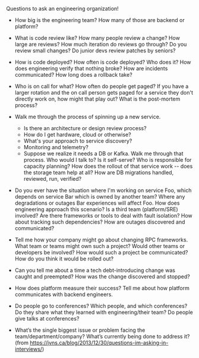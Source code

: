 Questions to ask an engineering organization!

* How big is the engineering team? How many of those are backend or platform?

* What is code review like? How many people review a change? How large are reviews? How much iteration do reviews go through? Do you review small changes? Do junior devs review patches by seniors?

* How is code deployed? How often is code deployed? Who does it? How does engineering verify that nothing broke? How are incidents communicated? How long does a rollback take?

* Who is on call for what? How often do people get paged? If you have a larger rotation and the on call person gets paged for a service they don't directly work on, how might that play out? What is the post-mortem process?

* Walk me through the process of spinning up a new service.
  * Is there an architecture or design review process?
  * How do I get hardware, cloud or otherwise?
  * What's your approach to service discovery?
  * Monitoring and telemetry?
  * Suppose we realize it needs a DB or Kafka. Walk me through that process. Who would I talk to? Is it self-serve? Who is responsible for capacity planning? How does the rollout of that service work -- does the storage team help at all? How are DB migrations handled, reviewed, run, verified?

* Do you ever have the situation where I'm working on service Foo, which depends on service Bar which is owned by another team? Where any degradations or outages Bar experiences will affect Foo. How does engineering approach this scenario? Is a third team (platform/SRE) involved? Are there frameworks or tools to deal with fault isolation? How about tracking such dependencies? How are outages discovered and communicated?

* Tell me how your company might go about changing RPC frameworks. What team or teams might own such a project? Would other teams or developers be involved? How would such a project be communicated? How do you think it would be rolled out?

* Can you tell me about a time a tech debt-introducing change was caught and preempted? How was the change discovered and stopped?

* How does platform measure their success? Tell me about how platform communicates with backend engineers.

* Do people go to conferences? Which people, and which conferences? Do they share what they learned with engineering/their team? Do people give talks at conferences?

* What’s the single biggest issue or problem facing the team/department/company? What’s currently being done to address it? (from https://jvns.ca/blog/2013/12/30/questions-im-asking-in-interviews/)
